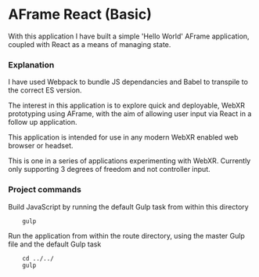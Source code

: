 # AFrame React (Basic)

With this application I have built a simple 'Hello World' AFrame application, coupled with React as a means of managing state.

### Explanation ###

I have used Webpack to bundle JS dependancies and Babel to transpile to the correct ES version.

The interest in this application is to explore quick and deployable, WebXR prototyping using AFrame, with the aim of allowing user input via React in a follow up application.

This application is intended for use in any modern WebXR enabled web browser or headset.

This is one in a series of applications experimenting with WebXR. Currently only supporting 3 degrees of freedom and not controller input.

### Project commands ###

Build JavaScript by running the default Gulp task from within this directory
```
    gulp
```

Run the application from within the route directory, using the master Gulp file and the default Gulp task
```
    cd ../../
    gulp
```
